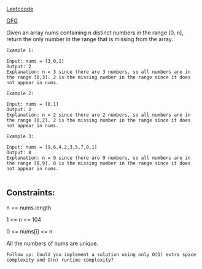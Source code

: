 [Leetccode](https://leetcode.com/problems/missing-number)

[GFG](https://www.geeksforgeeks.org/problems/missing-number-in-array1416/1?page=1&category=Arrays&sortBy=submissions)

Given an array nums containing n distinct numbers in the range [0, n], return the only number in the range that is missing from the array.

 
```
Example 1:

Input: nums = [3,0,1]
Output: 2
Explanation: n = 3 since there are 3 numbers, so all numbers are in the range [0,3]. 2 is the missing number in the range since it does not appear in nums.
```
```
Example 2:

Input: nums = [0,1]
Output: 2
Explanation: n = 2 since there are 2 numbers, so all numbers are in the range [0,2]. 2 is the missing number in the range since it does not appear in nums.
```
```
Example 3:

Input: nums = [9,6,4,2,3,5,7,0,1]
Output: 8
Explanation: n = 9 since there are 9 numbers, so all numbers are in the range [0,9]. 8 is the missing number in the range since it does not appear in nums.
 
```
## Constraints:

n == nums.length

1 <= n <= 104

0 <= nums[i] <= n

All the numbers of nums are unique.
 
```
Follow up: Could you implement a solution using only O(1) extra space complexity and O(n) runtime complexity?
```